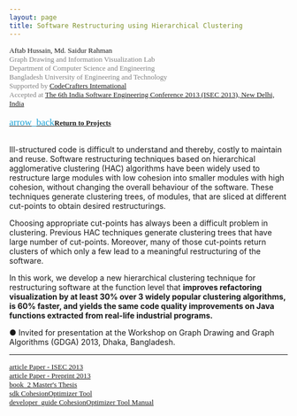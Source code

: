 ```yaml
---
layout: page
title: Software Restructuring using Hierarchical Clustering
---
```


<div style="font-family: 'Alata'; font-size: small;">
<span>Aftab Hussain, Md. Saidur Rahman   <br></span>
<span style="color: gray;">Graph Drawing and Information Visualization Lab
<br> Department of Computer Science and Engineering 
<br> Bangladesh University of Engineering and Technology  
<br> Supported by <a href="https://www.codecraftersintl.com/">CodeCrafters International</a>
<br> Accepted at <a href="https://isoft.acm.org/isec2013/">The 6th India Software Engineering Conference 2013 (ISEC 2013), New Delhi, India</a></span> 
<br>
<br>
<a href="../Projects/index.html#kw-sw-menu"><span class="material-symbols-outlined" style="color: #1ba2d6; font-size: 13pt;">arrow_back</span><b>Return to Projects</b></a>
<br>
<br>
</div>


Ill-structured code is difficult to understand and thereby,
costly to maintain and reuse. Software restructuring techniques
based on hierarchical agglomerative clustering (HAC)
algorithms have been widely used to restructure large modules
with low cohesion into smaller modules with high cohesion,
without changing the overall behaviour of the software.
These techniques generate clustering trees, of modules,
that are sliced at different cut-points to obtain desired
restructurings. 

Choosing appropriate cut-points has always
been a difficult problem in clustering. Previous HAC techniques
generate clustering trees that have large number of
cut-points. Moreover, many of those cut-points return clusters
of which only a few lead to a meaningful restructuring
of the software. 

In this work, we develop a new hierarchical
clustering technique for restructuring software at the function
level that **improves refactoring visualization by at least 30% over 3
widely popular clustering algorithms, is 60% faster, and
yields the same code quality improvements on Java functions
extracted from real-life industrial programs.**

● Invited for presentation at the Workshop on Graph Drawing and Graph Algorithms (GDGA) 2013, Dhaka, Bangladesh.  

_________________________

<div style="font-family: 'Alata'; font-size: small;">
<a href="https://dl.acm.org/doi/10.1145/2442754.2442761">
<span class="material-symbols-outlined"> article </span>Paper - ISEC 2013 
</a>
<br>
<a href="https://aftabhussain.github.io/documents/pubs/isec13-soft-clustering.pdf">
<span class="material-symbols-outlined"> article </span>Paper - Preprint 2013 
</a>
<br>
<a href="/documents/pubs/ms-thesis.pdf">
<span class="material-symbols-outlined"> book_2 </span>Master's Thesis 
</a>
<br>
<a href="/tools/CohesionOptimizer.jar">
<span class="material-symbols-outlined"> sdk </span>CohesionOptimizer Tool
</a>
<br>
<a href="/documents/pubs/ms-thesis-tool-manual.pdf">
<span class="material-symbols-outlined"> developer_guide </span>CohesionOptimizer Tool Manual
</a>
</div>



	
